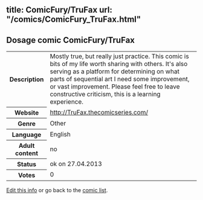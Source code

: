 title: ComicFury/TruFax
url: "/comics/ComicFury_TruFax.html"
---
Dosage comic ComicFury/TruFax
-----------------------------------------

<p id="msg"></p>
<script type="text/javascript">
if (window.location.search === '?edit_info_mail=sent_ok') {
  var elem = document.getElementById("msg");
  elem.innerHTML = 'Edited information sucessfully sent.';
  elem.className = 'ok';
}
</script>
<table class="comicinfo">
<tr>
<th>Description</th><td>Mostly true, but really just practice. This comic is bits of my life worth sharing with others. It's also serving as a platform for determining on what parts of sequential art I need some improvement, or vast improvement. Please feel free to leave constructive criticism, this is a learning experience.</td>
</tr>
<tr>
<th>Website</th><td><a href="http://TruFax.thecomicseries.com/">http://TruFax.thecomicseries.com/</a></td>
</tr>
<tr>
<th>Genre</th><td>Other</td>
</tr>
<tr>
<th>Language</th><td>English</td>
</tr>
<tr>
<th>Adult content</th><td>no</td>
</tr>
<tr>
<th>Status</th><td>ok on 27.04.2013</td>
</tr>
<tr>
<th>Votes</th><td>0</td>
</tr>
</table>

[Edit this info](ComicFury_TruFax_edit.html) or go back to the [comic list](../comic-index.html).
